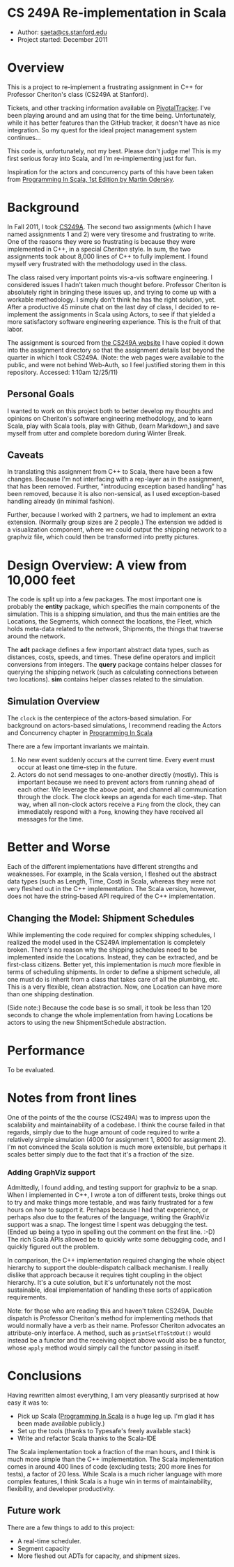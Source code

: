 # CS 249A Re-implementation in Scala #
 - Author: saeta@cs.stanford.edu
 - Project started: December 2011

# Overview #
This is a project to re-implement a frustrating assignment in C++ for Professor
Cheriton's class (CS249A at Stanford).

Tickets, and other tracking information available on [PivotalTracker][tracker].
I've been playing around and am using that for the time being. Unfortunately,
while it has better features than the GitHub tracker, it doesn't have as nice
integration. So my quest for the ideal project management system continues...

This code is, unfortunately, not my best. Please don't judge me! This is my
first serious foray into Scala, and I'm re-implementing just for fun.

Inspiration for the actors and concurrency parts of this have been taken from
[Programming In Scala, 1st Edition by Martin Odersky][pis1ed].

# Background #
In Fall 2011, I took [CS249A][cs249a]. The second two assignments (which I
have named assignments 1 and 2) were very tiresome and frustrating to write.
One of the reasons they were so frustrating is because they were implemented
in C++, in a special *Cheriton* style. In sum, the two assignments took about
8,000 lines of C++ to fully implement. I found myself very frustrated with the
methodology used in the class.

The class raised very important points vis-a-vis software engineering. I
considered issues I hadn't taken much thought before. Professor Cheriton is
absolutely right in bringing these issues up, and trying to come up with a
workable methodology. I simply don't think he has the right solution, yet.
After a productive 45 minute chat on the last day of class, I decided to
re-implement the assignments in Scala using Actors, to see if that yielded
a more satisfactory software engineering experience. This is the fruit of that
labor.

The assignment is sourced from [the CS249A website][cs249a] I have copied it
down into the assignment directory so that the assignment details last beyond
the quarter in which I took CS249A. (Note: the web pages were available to the
public, and were not behind Web-Auth, so I feel justified storing them in this
repository. Accessed: 1:10am 12/25/11)

## Personal Goals ##
I wanted to work on this project both to better develop my thoughts and
opinions on Cheriton's software engineering methodology, and to learn Scala,
play with Scala tools, play with Github, (learn Markdown,) and save myself from
utter and complete boredom during Winter Break.

## Caveats ##
In translating this assignment from C++ to Scala, there have been a few
changes. Because I'm not interfacing with a rep-layer as in the assignment,
that has been removed. Further, "introducing exception based handling" has been
removed, because it is also non-sensical, as I used exception-based handling
already (in minimal fashion).

Further, because I worked with 2 partners, we had to implement an extra
extension. (Normally group sizes are 2 people.) The extension we added is a
visualization component, where we could output the shipping network to a
graphviz file, which could then be transformed into pretty pictures.

# Design Overview: A view from 10,000 feet #
The code is split up into a few packages. The most important one is probably
the **entity** package, which specifies the main components of the simulation.
This is a shipping simulation, and thus the main entities are the Locations,
the Segments, which connect the locations, the Fleet, which holds meta-data
related to the network, Shipments, the things that traverse around the network.

The **adt** package defines a few important abstract data types, such as
distances, costs, speeds, and times. These define operators and implicit
conversions from integers. The **query** package contains helper classes for
querying the shipping network (such as calculating connections between two
locations). **sim** contains helper classes related to the simulation.

## Simulation Overview ##
The `clock` is the centerpiece of the actors-based simulation. For background
on actors-based simulations, I recommend reading the Actors and Concurrency
chapter in [Programming In Scala][pis1ed]

There are a few important invariants we maintain.

1. No new event suddenly occurs at the current time. Every event must occur
   at least one time-step in the future.
1. Actors do not send messages to one-another directly (mostly). This is
   important because we need to prevent actors from running ahead of each
   other. We leverage the above point, and channel all communication through
   the clock. The clock keeps an agenda for each time-step. That way, when
   all non-clock actors receive a `Ping` from the clock, they can immediately
   respond with a `Pong`, knowing they have received all messages for the time.

# Better and Worse #
Each of the different implementations have different strengths and weaknesses.
For example, in the Scala version, I fleshed out the abstract data types
(such as Length, Time, Cost) in Scala, whereas they were not very fleshed out
in the C++ implementation. The Scala version, however, does not have the
string-based API required of the C++ implementation.

## Changing the Model: Shipment Schedules ##
While implementing the code required for complex shipping schedules, I realized
the model used in the CS249A implementation is completely broken. There's no
reason why the shipping schedules need to be implemented inside the Locations.
Instead, they can be extracted, and be first-class citizens. Better yet, this
implementation is _much_ more flexible in terms of scheduling shipments.
In order to define a shipment schedule, all one must do is inherit from a class
that takes care of all the plumbing, etc. This is a very flexible, clean
abstraction. Now, one Location can have more than one shipping destination.

(Side note:) Because the code base is so small, it took be less than 120
seconds to change the whole implementation from having Locations be actors to
using the new ShipmentSchedule abstraction.

# Performance #
To be evaluated.

# Notes from front lines #
One of the points of the the course (CS249A) was to impress upon the
scalability and maintainability of a codebase. I think the course failed in
that regards, simply due to the huge amount of code required to write a
relatively simple simulation (4000 for assignment 1, 8000 for assignment 2).
I'm not convinced the Scala solution is much more extensible, but perhaps it
scales better simply due to the fact that it's a fraction of the size.

### Adding GraphViz support ###
Admittedly, I found adding, and testing support for graphviz to be a snap. When
I implemented in C++, I wrote a ton of different tests, broke things out to try
and make things more testable, and was fairly frustrated for a few hours on how
to support it. Perhaps because I had that experience, or perhaps also due to
the features of the language, writing the GraphViz support was a snap. The
longest time I spent was debugging the test. (Ended up being a typo in spelling
out the comment on the first line. :-D) The rich Scala APIs allowed be to
quickly write some debugging code, and I quickly figured out the problem.

In comparison, the C++ implementation required changing the whole object
hierarchy to support the double-dispatch callback mechanism. I really dislike
that approach because it requires tight coupling in the object hierarchy. It's
a cute solution, but it's unfortunately not the most sustainable, ideal
implementation of handling these sorts of application requirements.

Note: for those who are reading this and haven't taken CS249A, Double dispatch
is Professor Cheriton's method for implementing methods that would normally
have a verb as their name. Professor Cheriton advocates an attribute-only
interface. A method, such as `printSelfToStdOut()` would instead be a functor
and the receiving object above would also be a functor, whose `apply` method
would simply call the functor passing in itself.

# Conclusions #
Having rewritten almost everything, I am very pleasantly surprised at how easy
it was to:

 - Pick up Scala ([Programming In Scala][pis1ed] is a huge leg up. I'm glad it
   has been made available publicly.)
 - Set up the tools (thanks to Typesafe's freely available stack)
 - Write and refactor Scala thanks to the Scala-IDE

The Scala implementation took a fraction of the man hours, and I think is
much more simple than the C++ implementation. The Scala implementation comes in
around 400 lines of code (excluding tests; 200 more lines for tests), a factor
of 20 less. While Scala is a much richer language with more complex features, I
think Scala is a huge win in terms of maintainability, flexibility, and 
developer productivity.

## Future work ##
There are a few things to add to this project:

 - A real-time scheduler.
 - Segment capacity
 - More fleshed out ADTs for capacity, and shipment sizes. 

[pis1ed]: http://www.artima.com/pins1ed/ "Programming In Scala, 1st Edition"
[cs249a]: http://cs249a.stanford.edu/ "CS 249A Website"
[tracker]: https://www.pivotaltracker.com/projects/441541 "CS249A in Scala - Tracker"
